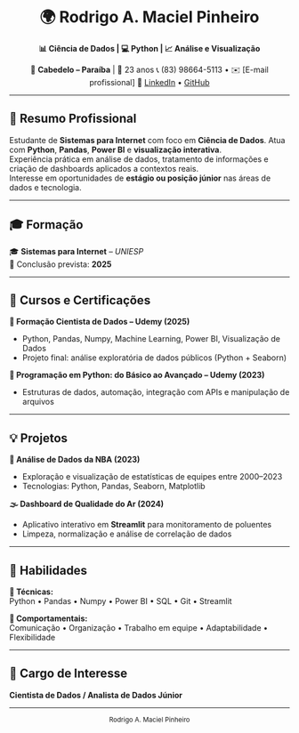 <h1 align="center">🌍 Rodrigo A. Maciel Pinheiro</h1>

<p align="center">
  <strong>📊 Ciência de Dados | 💻 Python | 📈 Análise e Visualização</strong>
</p>

<p align="center">
  📍 <strong>Cabedelo – Paraíba</strong> | 💼 23 anos  
  📞 (83) 98664-5113 • ✉️ [E-mail profissional]  
  🔗 <a href="https://linkedin.com/in/rodrigopinheiro">LinkedIn</a> • <a href="https://github.com/ZaraTakion">GitHub</a>
</p>

---

## 🧠 Resumo Profissional  
Estudante de **Sistemas para Internet** com foco em **Ciência de Dados**. Atua com **Python**, **Pandas**, **Power BI** e **visualização interativa**.  
Experiência prática em análise de dados, tratamento de informações e criação de dashboards aplicados a contextos reais.  
Interesse em oportunidades de **estágio ou posição júnior** nas áreas de dados e tecnologia.

---

## 🎓 Formação  
🎓 **Sistemas para Internet** – *UNIESP*  
📅 Conclusão prevista: **2025**

---

## 🧾 Cursos e Certificações  

**📘 Formação Cientista de Dados – Udemy (2025)**  
- Python, Pandas, Numpy, Machine Learning, Power BI, Visualização de Dados  
- Projeto final: análise exploratória de dados públicos (Python + Seaborn)

**🐍 Programação em Python: do Básico ao Avançado – Udemy (2023)**  
- Estruturas de dados, automação, integração com APIs e manipulação de arquivos  

---

## 💡 Projetos  

**🏀 Análise de Dados da NBA (2023)**  
- Exploração e visualização de estatísticas de equipes entre 2000–2023  
- Tecnologias: Python, Pandas, Seaborn, Matplotlib  

**🌫️ Dashboard de Qualidade do Ar (2024)**  
- Aplicativo interativo em **Streamlit** para monitoramento de poluentes  
- Limpeza, normalização e análise de correlação de dados  

---

## 🧰 Habilidades  

**🧮 Técnicas:**  
Python • Pandas • Numpy • Power BI • SQL • Git • Streamlit  

**🤝 Comportamentais:**  
Comunicação • Organização • Trabalho em equipe • Adaptabilidade • Flexibilidade  

---

## 🎯 Cargo de Interesse  
**Cientista de Dados / Analista de Dados Júnior**

---

<p align="center">
  <sub>Rodrigo A. Maciel Pinheiro</sub>
</p>

